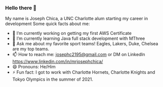 ### Hello there 👋
My name is Joseph Chica, a UNC Charlotte alum starting my career in development
Some quick facts about me:

- 🔭 I’m currently working on getting my first AWS Certificate
- 🌱 I’m currently learning Java full stack development with MThree
- 💬 Ask me about my favorite sport teams! Eagles, Lakers, Duke, Chelsea are my top teams.
- 📫 How to reach me: josephc2195@gmail.com or DM on LinkedIn https://www.linkedin.com/in/mrjosephchica/
- 😄 Pronouns: He/Him
- ⚡ Fun fact: I got to work with Charlotte Hornets, Charlotte Knights and Tokyo Olympics in the summer of 2021. 

<!--
**josephc2195/josephc2195** is a ✨ _special_ ✨ repository because its `README.md` (this file) appears on your GitHub profile.

Here are some ideas to get you started:


- 😄 Pronouns: ...
- ⚡ Fun fact: ...
-->
